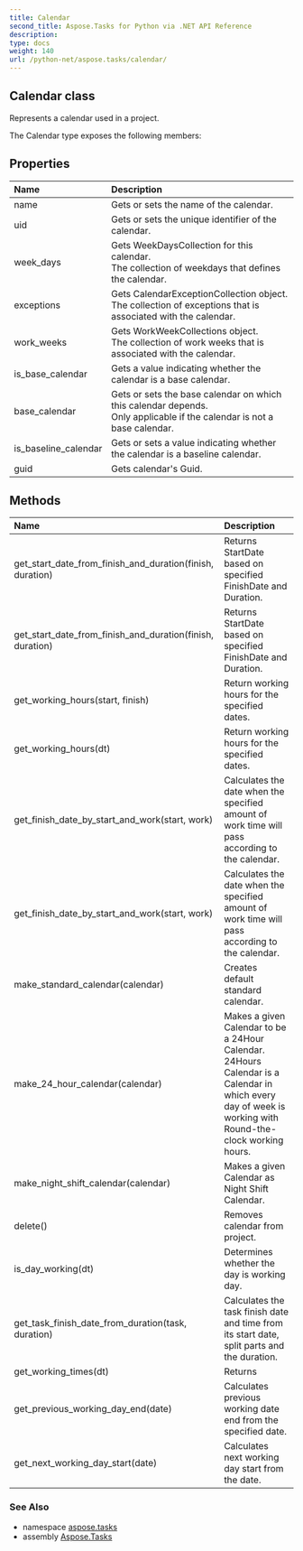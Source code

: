 ```yaml
---
title: Calendar
second_title: Aspose.Tasks for Python via .NET API Reference
description: 
type: docs
weight: 140
url: /python-net/aspose.tasks/calendar/
---
```


## Calendar class

Represents a calendar used in a project.

The Calendar type exposes the following members:
## Properties
| Name | Description |
| :- | :- |
|name|Gets or sets the name of the calendar.|
|uid|Gets or sets the unique identifier of the calendar.|
|week_days|Gets WeekDaysCollection for this calendar.<br/>            The collection of weekdays that defines the calendar.|
|exceptions|Gets CalendarExceptionCollection object.<br/>            The collection of exceptions that is associated with the calendar.|
|work_weeks|Gets WorkWeekCollections object.<br/>            The collection of work weeks that is associated with the calendar.|
|is_base_calendar|Gets a value indicating whether the calendar is a base calendar.|
|base_calendar|Gets or sets the base calendar on which this calendar depends.<br/>            Only applicable if the calendar is not a base calendar.|
|is_baseline_calendar|Gets or sets a value indicating whether the calendar is a baseline calendar.|
|guid|Gets calendar's Guid.|
## Methods
| Name | Description |
| :- | :- |
|get_start_date_from_finish_and_duration(finish, duration)|Returns StartDate based on specified FinishDate and Duration.|
|get_start_date_from_finish_and_duration(finish, duration)|Returns StartDate based on specified FinishDate and Duration.|
|get_working_hours(start, finish)|Return working hours for the specified dates.|
|get_working_hours(dt)|Return working hours for the specified dates.|
|get_finish_date_by_start_and_work(start, work)|Calculates the date when the specified amount of work time will pass according to the calendar.|
|get_finish_date_by_start_and_work(start, work)|Calculates the date when the specified amount of work time will pass according to the calendar.|
|make_standard_calendar(calendar)|Creates default standard calendar.|
|make_24_hour_calendar(calendar)|Makes a given Calendar to be a 24Hour Calendar.<br/>            24Hours Calendar is a Calendar in which every day of week is working with Round-the-clock working hours.|
|make_night_shift_calendar(calendar)|Makes a given Calendar as Night Shift Calendar.|
|delete()|Removes calendar from project.|
|is_day_working(dt)|Determines whether the day is working day.|
|get_task_finish_date_from_duration(task, duration)|Calculates the task finish date and time from its start date, split parts and the duration.|
|get_working_times(dt)|Returns|
|get_previous_working_day_end(date)|Calculates previous working date end from the specified date.|
|get_next_working_day_start(date)|Calculates next working day start from the date.|

### See Also

* namespace [aspose.tasks](/tasks/python-net/aspose.tasks/)
* assembly [Aspose.Tasks](/tasks/python-net/)

